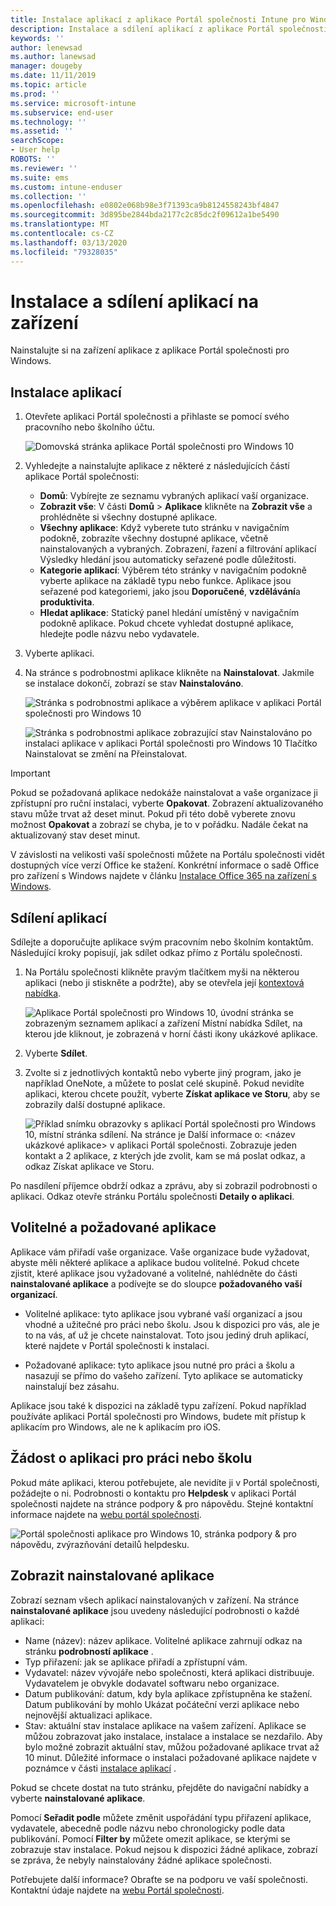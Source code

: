 ```yaml
---
title: Instalace aplikací z aplikace Portál společnosti Intune pro Windows
description: Instalace a sdílení aplikací z aplikace Portál společnosti pro Windows
keywords: ''
author: lenewsad
ms.author: lanewsad
manager: dougeby
ms.date: 11/11/2019
ms.topic: article
ms.prod: ''
ms.service: microsoft-intune
ms.subservice: end-user
ms.technology: ''
ms.assetid: ''
searchScope:
- User help
ROBOTS: ''
ms.reviewer: ''
ms.suite: ems
ms.custom: intune-enduser
ms.collection: ''
ms.openlocfilehash: e0802e068b98e3f71393ca9b8124558243bf4847
ms.sourcegitcommit: 3d895be2844bda2177c2c85dc2f09612a1be5490
ms.translationtype: MT
ms.contentlocale: cs-CZ
ms.lasthandoff: 03/13/2020
ms.locfileid: "79328035"
---
```

# <a name="install-and-share-apps-on-your-device"></a>Instalace a sdílení aplikací na zařízení

Nainstalujte si na zařízení aplikace z aplikace Portál společnosti pro Windows.

## <a name="install-apps"></a>Instalace aplikací

1. Otevřete aplikaci Portál společnosti a přihlaste se pomocí svého pracovního nebo školního účtu.  

    ![Domovská stránka aplikace Portál společnosti pro Windows 10](./media/RS1_AppDetailsPage_Installed_03.png)
2. Vyhledejte a nainstalujte aplikace z některé z následujících částí aplikace Portál společnosti:  

    * **Domů**: Vybírejte ze seznamu vybraných aplikací vaší organizace.  
    * **Zobrazit vše**: V části **Domů** > **Aplikace** klikněte na **Zobrazit vše** a prohlédněte si všechny dostupné aplikace.  
    * **Všechny aplikace**: Když vyberete tuto stránku v navigačním podokně, zobrazíte všechny dostupné aplikace, včetně nainstalovaných a vybraných. Zobrazení, řazení a filtrování aplikací Výsledky hledání jsou automaticky seřazené podle důležitosti.  
    * **Kategorie aplikací**: Výběrem této stránky v navigačním podokně vyberte aplikace na základě typu nebo funkce. Aplikace jsou seřazené pod kategoriemi, jako jsou **Doporučené**, **vzdělávání**a **produktivita**.  
    * **Hledat aplikace**: Statický panel hledání umístěný v navigačním podokně aplikace. Pokud chcete vyhledat dostupné aplikace, hledejte podle názvu nebo vydavatele.  

3. Vyberte aplikaci.   
4. Na stránce s podrobnostmi aplikace klikněte na **Nainstalovat**. Jakmile se instalace dokončí, zobrazí se stav **Nainstalováno**.  

    ![Stránka s podrobnostmi aplikace a výběrem aplikace v aplikaci Portál společnosti pro Windows 10](./media/RS1_AppDetailsPage_Installed_02.png)  
    
    ![Stránka s podrobnostmi aplikace zobrazující stav Nainstalováno po instalaci aplikace v aplikaci Portál společnosti pro Windows 10 Tlačítko Nainstalovat se změní na Přeinstalovat.](./media/RS1_AppDetailsPage_Installed_01.png)    

> [!IMPORTANT]
> Pokud se požadovaná aplikace nedokáže nainstalovat a vaše organizace ji zpřístupní pro ruční instalaci, vyberte **Opakovat**. Zobrazení aktualizovaného stavu může trvat až deset minut. Pokud při této době vyberete znovu možnost **Opakovat** a zobrazí se chyba, je to v pořádku. Nadále čekat na aktualizovaný stav deset minut.   

V závislosti na velikosti vaší společnosti můžete na Portálu společnosti vidět dostupných více verzí Office ke stažení. Konkrétní informace o sadě Office pro zařízení s Windows najdete v článku [Instalace Office 365 na zařízení s Windows](./install-office-windows.md).

## <a name="share-apps"></a>Sdílení aplikací  
Sdílejte a doporučujte aplikace svým pracovním nebo školním kontaktům. Následující kroky popisují, jak sdílet odkaz přímo z Portálu společnosti.

1. Na Portálu společnosti klikněte pravým tlačítkem myši na některou aplikaci (nebo ji stiskněte a podržte), aby se otevřela její [kontextová nabídka](https://docs.microsoft.com//windows/uwp/design/controls-and-patterns/menus).  

    ![Aplikace Portál společnosti pro Windows 10, úvodní stránka se zobrazeným seznamem aplikací a zařízení Místní nabídka Sdílet, na kterou jde kliknout, je zobrazená v horní části ikony ukázkové aplikace. ](./media/1808_ShareContext_CP_Windows.png)  

2. Vyberte **Sdílet**.
3. Zvolte si z jednotlivých kontaktů nebo vyberte jiný program, jako je například OneNote, a můžete to poslat celé skupině. Pokud nevidíte aplikaci, kterou chcete použít, vyberte **Získat aplikace ve Storu**, aby se zobrazily další dostupné aplikace.  

    ![Příklad snímku obrazovky s aplikací Portál společnosti pro Windows 10, místní stránka sdílení. Na stránce je Další informace o: <název ukázkové aplikace> v aplikaci Portál společnosti. Zobrazuje jeden kontakt a 2 aplikace, z kterých jde zvolit, kam se má poslat odkaz, a odkaz Získat aplikace ve Storu. ](./media/1808_ShareApps_CP_Windows.png) 

Po nasdílení příjemce obdrží odkaz a zprávu, aby si zobrazil podrobnosti o aplikaci. Odkaz otevře stránku Portálu společnosti **Detaily o aplikaci**. 

## <a name="optional-and-required-apps"></a>Volitelné a požadované aplikace
Aplikace vám přiřadí vaše organizace. Vaše organizace bude vyžadovat, abyste měli některé aplikace a aplikace budou volitelné. Pokud chcete zjistit, které aplikace jsou vyžadované a volitelné, nahlédněte do části **nainstalované aplikace** a podívejte se do sloupce **požadovaného vaší organizací**.  

* Volitelné aplikace: tyto aplikace jsou vybrané vaší organizací a jsou vhodné a užitečné pro práci nebo školu. Jsou k dispozici pro vás, ale je to na vás, ať už je chcete nainstalovat. Toto jsou jediný druh aplikací, které najdete v Portál společnosti k instalaci. 

* Požadované aplikace: tyto aplikace jsou nutné pro práci a školu a nasazují se přímo do vašeho zařízení. Tyto aplikace se automaticky nainstalují bez zásahu. 

Aplikace jsou také k dispozici na základě typu zařízení. Pokud například používáte aplikaci Portál společnosti pro Windows, budete mít přístup k aplikacím pro Windows, ale ne k aplikacím pro iOS.

## <a name="request-an-app-for-work-or-school"></a>Žádost o aplikaci pro práci nebo školu  
Pokud máte aplikaci, kterou potřebujete, ale nevidíte ji v Portál společnosti, požádejte o ni. Podrobnosti o kontaktu pro **Helpdesk** v aplikaci Portál společnosti najdete na stránce podpory & pro nápovědu. Stejné kontaktní informace najdete na [webu portál společnosti](https://go.microsoft.com/fwlink/?linkid=2010980).    

  ![Portál společnosti aplikace pro Windows 10, stránka podpory & pro nápovědu, zvýrazňování detailů helpdesku. ](./media/1812_UCP_Help_Support_helpdesk.png)  

## <a name="view-installed-apps"></a>Zobrazit nainstalované aplikace  
Zobrazí seznam všech aplikací nainstalovaných v zařízení. Na stránce **nainstalované aplikace** jsou uvedeny následující podrobnosti o každé aplikaci:

* Name (název): název aplikace. Volitelné aplikace zahrnují odkaz na stránku **podrobností aplikace** .
* Typ přiřazení: jak se aplikace přiřadí a zpřístupní vám. 
* Vydavatel: název vývojáře nebo společnosti, která aplikaci distribuuje. Vydavatelem je obvykle dodavatel softwaru nebo organizace.  
* Datum publikování: datum, kdy byla aplikace zpřístupněna ke stažení. Datum publikování by mohlo Ukázat počáteční verzi aplikace nebo nejnovější aktualizaci aplikace.
* Stav: aktuální stav instalace aplikace na vašem zařízení. Aplikace se můžou zobrazovat jako instalace, instalace a instalace se nezdařilo. Aby bylo možné zobrazit aktuální stav, můžou požadované aplikace trvat až 10 minut. Důležité informace o instalaci požadované aplikace najdete v poznámce v části [instalace aplikací](#install-apps) . 

Pokud se chcete dostat na tuto stránku, přejděte do navigační nabídky a vyberte **nainstalované aplikace**.  


Pomocí **Seřadit podle** můžete změnit uspořádání typu přiřazení aplikace, vydavatele, abecedně podle názvu nebo chronologicky podle data publikování. Pomocí **Filter by** můžete omezit aplikace, se kterými se zobrazuje stav instalace.  Pokud nejsou k dispozici žádné aplikace, zobrazí se zpráva, že nebyly nainstalovány žádné aplikace společnosti.  

Potřebujete další informace? Obraťte se na podporu ve vaší společnosti. Kontaktní údaje najdete na [webu Portál společnosti](https://go.microsoft.com/fwlink/?linkid=2010980).  

